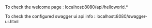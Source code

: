 To check the welcome page : localhost:8080/api/helloworld.*

To check the configured swagger ui api info : localhost:8080/swagger-ui.html

